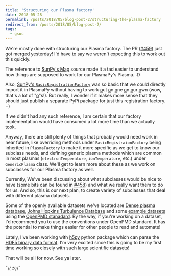 ```yaml
---
title: 'Structuring our Plasma factory'
date: 2018-05-28
permalink: /posts/2018/05/blog-post-2/structuring-the-plasma-factory
redirect_from: /posts/2018/05/blog-post-2/
tags:
  - gsoc
---
```


We're mostly done with structuring our Plasma factory. The PR
([#459](https://github.com/PlasmaPy/PlasmaPy/pull/459)) just got merged yesterday! I'd have to say
we weren't expecting this to work out this quickly.

The reference to
[SunPy's Map](https://github.com/sunpy/sunpy/tree/0d784d24160ab04a0bd6876d948c915cdffea092/sunpy/map)
source made it a tad easier to understand how things are supposed to work for our PlasmaPy's
Plasma. :D

Also, [SunPy's `BasicRegistrationFactory`](https://github.com/sunpy/sunpy/blob/0d784d24160ab04a0bd6876d948c915cdffea092/sunpy/util/datatype_factory_base.py)
was so basic that we could directly import it in PlasmaPy without having to work <u>o</u>ut <u>o</u>n
<u>o</u>ne <u>o</u>n <u>o</u>ur <u>o</u>wn (wow, that's a lot of "<u>o</u>"s!). But really, I wonder
if it makes more sense that they should just publish a separate PyPi package for just this
registration factory. =)

If we didn't had any such reference, I am certain that our factory implementation would have consumed
a lot more time than we actually took.

Anyway, there are still plenty of things that probably would need work in near future, like
overriding methods under `BasicRegistraionFactory` being inherited in `PlasmaFactory` to make it more
specific as we get to know our subclass needs, and defining generic plasma methods which are
common in most plasmas (`electronTemperature`, `ionTemperature`, etc.) under `GenericPlasma` class.
We'll get to learn more about these as we work on subclasses for our Plasma factory as well.

Currently, We've been discussing about what subclasses would be nice to have
(some bits can be found in [#458](https://github.com/PlasmaPy/PlasmaPy/issues/458))
and what we really want them to do for us.
And so, this is our next plan, to create variety of subclasses that deal with different plasma datasets.

Some of the openly available datasets we've located are
[Dense plasma database](https://github.com/MurilloGroupMSU/Dense-Plasma-Properties-Database),
[Johns Hopkins Turbulence Database](http://turbulence.pha.jhu.edu) and some
[example datasets](https://github.com/openPMD/openPMD-example-datasets) using the
[OpenPMD stanadard](https://github.com/openPMD/openPMD-standard).
By the way, if you're working on a dataset, I'd recommend you to use the conventions under
OpenPMD standard. It has the potential to make things easier for other people to read and
automate!

Lately, I've been working with [h5py](https://www.h5py.org) python package which can parse
the [HDF5 binary data format](https://hdfgroup.org). I'm very excited since this is going to be my
first time working so closely with such large scientific datasets!

That will be all for now. See ya later.

¯\\_(ツ)_/¯
